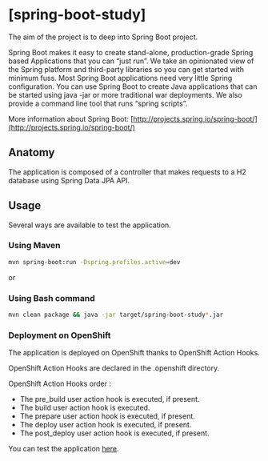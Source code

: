 # [spring-boot-study]

The aim of the project is to deep into Spring Boot project.

Spring Boot makes it easy to create stand-alone, production-grade Spring based Applications that you can “just run”. We take an opinionated view of the Spring platform and third-party libraries so you can get started with minimum fuss. Most Spring Boot applications need very little Spring configuration.
You can use Spring Boot to create Java applications that can be started using java -jar or more traditional war deployments. We also provide a command line tool that runs “spring scripts”.

More information about Spring Boot:
[http://projects.spring.io/spring-boot/](http://projects.spring.io/spring-boot/)

## Anatomy

The application is composed of a controller that makes requests to a H2 database using Spring Data JPA API.

## Usage

Several ways are available to test the application.

### Using Maven

``` bash
mvn spring-boot:run -Dspring.profiles.active=dev
```
or

### Using Bash command

``` bash
mvn clean package && java -jar target/spring-boot-study*.jar
```

### Deployment on OpenShift

The application is deployed on OpenShift thanks to OpenShift Action Hooks.

OpenShift Action Hooks are declared in the .openshift directory.

OpenShift Action Hooks order :
- The pre_build user action hook is executed, if present.
- The build user action hook is executed.
- The prepare user action hook is executed, if present.
- The deploy user action hook is executed, if present.
- The post_deploy user action hook is executed, if present.

You can test the application [here](http://study-xelita.rhcloud.com/users).